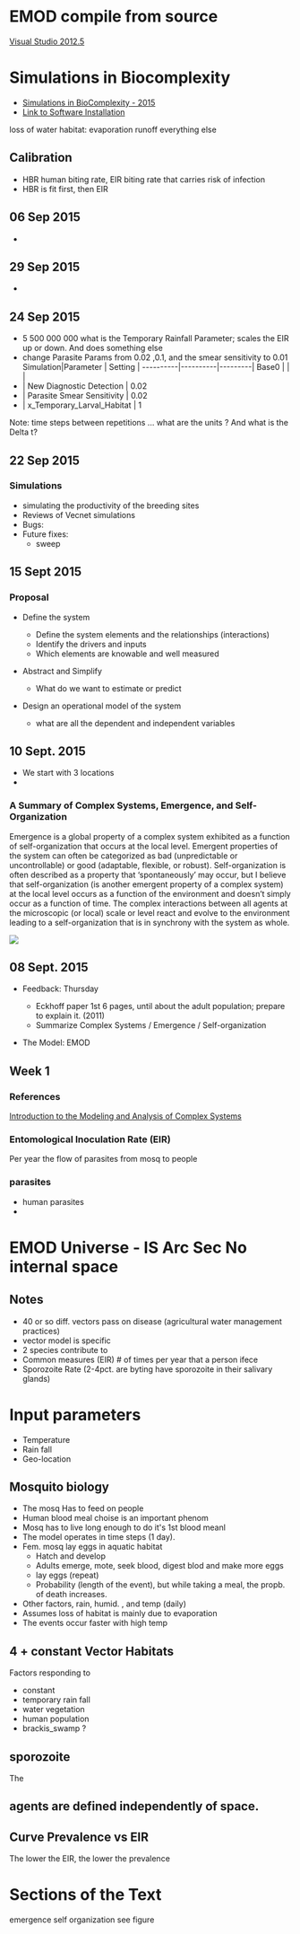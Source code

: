 # EMOD compile from source

[Visual Studio 2012.5](https://www.visualstudio.com/downloads/download-visual-studio-vs)


# Simulations in Biocomplexity

* [Simulations in BioComplexity - 2015](http://www3.nd.edu/~gmadey/sim10/index.html)
* [Link to Software Installation](http://www3.nd.edu/~saguinag/modeling/emod_install.html)

loss of water habitat:
evaporation
runoff
everything else

## Calibration
- HBR human biting rate, EIR biting rate that carries risk of infection
- HBR is fit first, then EIR

## 06 Sep 2015
-

## 29 Sep 2015
-
## 24 Sep 2015
  - 5 500 000 000 what is the Temporary Rainfall Parameter; scales the EIR up or
  down.  And does something else
  - change Parasite Params  from 0.02 ,0.1, and the smear sensitivity to 0.01
 Simulation|Parameter | Setting |
 ----------|----------|---------|
 Base0 | | |
 - | New Diagnostic Detection   | 0.02
 - | Parasite Smear Sensitivity | 0.02
 - | x_Temporary_Larval_Habitat | 1

 Note: time steps between repetitions ... what are the units ? And what is the Delta t?




## 22 Sep 2015

  ### Simulations
  - simulating the productivity of the breeding sites
  - Reviews of Vecnet simulations
  - Bugs:
  - Future fixes:
    - sweep


## 15 Sept 2015

### Proposal

* Define the system
  - Define the system elements  and the relationships (interactions)
  - Identify the drivers and inputs
  - Which elements are knowable and well measured

* Abstract and Simplify
  - What do we want to estimate or predict

* Design an operational model of the system
  - what are all the dependent and independent variables

## 10 Sept. 2015
- We start with 3 locations
-

### A Summary of Complex Systems, Emergence, and Self-Organization

Emergence is a global property of a complex system exhibited as a function of self-organization that occurs at the local level.  Emergent properties of the system can often be categorized as bad (unpredictable or uncontrollable) or good (adaptable, flexible, or robust).  Self-organization is often described as a property that ‘spontaneously’ may occur, but I believe that self-organization (is another emergent property of a complex system) at the local level occurs as a function of the environment and doesn’t simply occur as a function of time.  The complex interactions between all agents at the microscopic (or local) scale or level react and evolve to the environment leading to a self-organization that is in synchrony with the system as whole.

![](http://dsg1.crc.nd.edu/~saguinag/figures/emerg_selforg_cmplx_sys.png)

## 08 Sept. 2015

* Feedback: Thursday
  - Eckhoff paper 1st 6 pages, until about the adult population; prepare to explain it. (2011)
  - Summarize Complex Systems / Emergence / Self-organization

* The Model: EMOD



## Week 1

### References
[Introduction to the Modeling and Analysis of Complex Systems](http://textbooks.opensuny.org/introduction-to-the-modeling-and-analysis-of-complex-systems/)

### Entomological Inoculation Rate (EIR)
Per year the flow of parasites from mosq to people

### parasites
- human parasites
-


# EMOD Universe - IS Arc Sec No internal space
## Notes
* 40 or so diff. vectors pass on disease (agricultural water management practices)
* vector model is specific
* 2 species contribute to
* Common measures (EIR) # of times per year that a person ifece
* Sporozoite Rate (2-4pct. are byting have sporozoite in their salivary glands)


# Input parameters
- Temperature
- Rain fall
- Geo-location


## Mosquito biology
* The mosq Has to feed on people
* Human blood meal choise is an important phenom
* Mosq has to live long enough to do it's 1st blood meanl
* The model operates in time steps (1 day).
* Fem. mosq lay eggs in aquatic habitat
  * Hatch and develop
  * Adults emerge, mote, seek blood, digest blod and make more eggs
  * lay eggs  (repeat)
  * Probability (length of the event), but while taking a meal, the propb. of death increases.
* Other factors, rain, humid. , and temp (daily)
* Assumes loss of habitat is mainly due to evaporation
* The events occur faster with high temp

## 4 + constant Vector Habitats
Factors responding to
* constant
* temporary rain fall
* water vegetation
* human population
* brackis_swamp ?

##  sporozoite
The

## agents are defined independently of space.


## Curve Prevalence vs EIR
The lower the EIR, the lower the prevalence

# Sections of the Text

emergence
self organization
see figure
